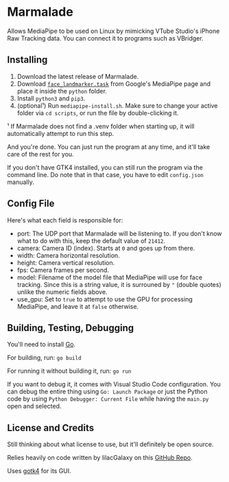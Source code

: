 # Marmalade

Allows MediaPipe to be used on Linux by mimicking VTube Studio's iPhone Raw Tracking data. You can connect it to programs such as VBridger.

## Installing

1. Download the latest release of Marmalade.
2. Download [`face_landmarker.task`](https://ai.google.dev/edge/mediapipe/solutions/vision/face_landmarker) from Google's MediaPipe page and place it inside the `python` folder.
3. Install `python3` and `pip3`.
4. (optional¹) Run `mediapipe-install.sh`. Make sure to change your active folder via `cd scripts`, or run the file by double-clicking it.

¹ If Marmalade does not find a .venv folder when starting up, it will automatically attempt to run this step.

And you're done. You can just run the program at any time, and it'll take care of the rest for you.

If you don't have GTK4 installed, you can still run the program via the command line. Do note that in that case, you have to edit `config.json` manually.

## Config File

Here's what each field is responsible for:

* port: The UDP port that Marmalade will be listening to. If you don't know what to do with this, keep the default value of `21412`.
* camera: Camera ID (index). Starts at `0` and goes up from there.
* width: Camera horizontal resolution.
* height: Camera vertical resolution.
* fps: Camera frames per second.
* model: Filename of the model file that MediaPipe will use for face tracking. Since this is a string value, it is surrouned by `"` (double quotes) unlike the numeric fields above.
* use_gpu: Set to `true` to attempt to use the GPU for processing MediaPipe, and leave it at `false` otherwise.

## Building, Testing, Debugging

You'll need to install [Go](https://go.dev/).

For building, run: `go build`

For running it without building it, run: `go run`

If you want to debug it, it comes with Visual Studio Code configuration. You can debug the entire thing using `Go: Launch Package` or just the Python code by using `Python Debugger: Current File` while having the `main.py` open and selected.

## License and Credits

Still thinking about what license to use, but it'll definitely be open source.

Relies heavily on code written by lilacGalaxy on this [GitHub Repo](https://github.com/lilac-galaxy/lilacs-mediapipe-forward-vts-plugin).

Uses [gotk4](https://github.com/diamondburned/gotk4) for its GUI.